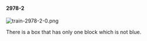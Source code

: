 #### 2978-2
![train-2978-2-0.png](https://github.com/lil-lab/nlvr/raw/master/nlvr/train/images/57/train-2978-2-0.png "train-2978-2-0.png")

There is a box that has only one block which is not blue.